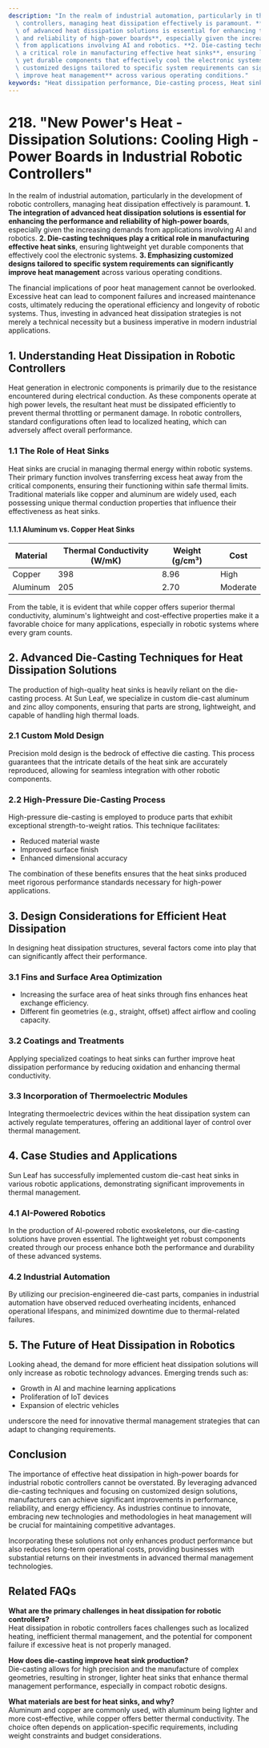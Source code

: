 ```yaml
---
description: "In the realm of industrial automation, particularly in the development of robotic\
  \ controllers, managing heat dissipation effectively is paramount. **1. The integration\
  \ of advanced heat dissipation solutions is essential for enhancing the performance\
  \ and reliability of high-power boards**, especially given the increasing demands\
  \ from applications involving AI and robotics. **2. Die-casting techniques play\
  \ a critical role in manufacturing effective heat sinks**, ensuring lightweight\
  \ yet durable components that effectively cool the electronic systems. **3. Emphasizing\
  \ customized designs tailored to specific system requirements can significantly\
  \ improve heat management** across various operating conditions."
keywords: "Heat dissipation performance, Die-casting process, Heat sink, Heat dissipation efficiency"
---
```

# 218. "New Power's Heat - Dissipation Solutions: Cooling High - Power Boards in Industrial Robotic Controllers"

In the realm of industrial automation, particularly in the development of robotic controllers, managing heat dissipation effectively is paramount. **1. The integration of advanced heat dissipation solutions is essential for enhancing the performance and reliability of high-power boards**, especially given the increasing demands from applications involving AI and robotics. **2. Die-casting techniques play a critical role in manufacturing effective heat sinks**, ensuring lightweight yet durable components that effectively cool the electronic systems. **3. Emphasizing customized designs tailored to specific system requirements can significantly improve heat management** across various operating conditions.

The financial implications of poor heat management cannot be overlooked. Excessive heat can lead to component failures and increased maintenance costs, ultimately reducing the operational efficiency and longevity of robotic systems. Thus, investing in advanced heat dissipation strategies is not merely a technical necessity but a business imperative in modern industrial applications.

## **1. Understanding Heat Dissipation in Robotic Controllers**

Heat generation in electronic components is primarily due to the resistance encountered during electrical conduction. As these components operate at high power levels, the resultant heat must be dissipated efficiently to prevent thermal throttling or permanent damage. In robotic controllers, standard configurations often lead to localized heating, which can adversely affect overall performance.

### **1.1 The Role of Heat Sinks**

Heat sinks are crucial in managing thermal energy within robotic systems. Their primary function involves transferring excess heat away from the critical components, ensuring their functioning within safe thermal limits. Traditional materials like copper and aluminum are widely used, each possessing unique thermal conduction properties that influence their effectiveness as heat sinks.

#### **1.1.1 Aluminum vs. Copper Heat Sinks**

| Material  | Thermal Conductivity (W/mK) | Weight (g/cm³) | Cost  |
|-----------|------------------------------|----------------|-------|
| Copper    | 398                          | 8.96           | High  |
| Aluminum  | 205                          | 2.70           | Moderate |

From the table, it is evident that while copper offers superior thermal conductivity, aluminum's lightweight and cost-effective properties make it a favorable choice for many applications, especially in robotic systems where every gram counts.

## **2. Advanced Die-Casting Techniques for Heat Dissipation Solutions**

The production of high-quality heat sinks is heavily reliant on the die-casting process. At Sun Leaf, we specialize in custom die-cast aluminum and zinc alloy components, ensuring that parts are strong, lightweight, and capable of handling high thermal loads. 

### **2.1 Custom Mold Design**

Precision mold design is the bedrock of effective die casting. This process guarantees that the intricate details of the heat sink are accurately reproduced, allowing for seamless integration with other robotic components. 

### **2.2 High-Pressure Die-Casting Process**

High-pressure die-casting is employed to produce parts that exhibit exceptional strength-to-weight ratios. This technique facilitates:

- Reduced material waste
- Improved surface finish
- Enhanced dimensional accuracy

The combination of these benefits ensures that the heat sinks produced meet rigorous performance standards necessary for high-power applications.

## **3. Design Considerations for Efficient Heat Dissipation**

In designing heat dissipation structures, several factors come into play that can significantly affect their performance.

### **3.1 Fins and Surface Area Optimization**

- Increasing the surface area of heat sinks through fins enhances heat exchange efficiency.
- Different fin geometries (e.g., straight, offset) affect airflow and cooling capacity.

### **3.2 Coatings and Treatments**

Applying specialized coatings to heat sinks can further improve heat dissipation performance by reducing oxidation and enhancing thermal conductivity.

### **3.3 Incorporation of Thermoelectric Modules**

Integrating thermoelectric devices within the heat dissipation system can actively regulate temperatures, offering an additional layer of control over thermal management.

## **4. Case Studies and Applications**

Sun Leaf has successfully implemented custom die-cast heat sinks in various robotic applications, demonstrating significant improvements in thermal management.

### **4.1 AI-Powered Robotics**

In the production of AI-powered robotic exoskeletons, our die-casting solutions have proven essential. The lightweight yet robust components created through our process enhance both the performance and durability of these advanced systems.

### **4.2 Industrial Automation**

By utilizing our precision-engineered die-cast parts, companies in industrial automation have observed reduced overheating incidents, enhanced operational lifespans, and minimized downtime due to thermal-related failures.

## **5. The Future of Heat Dissipation in Robotics**

Looking ahead, the demand for more efficient heat dissipation solutions will only increase as robotic technology advances. Emerging trends such as:

- Growth in AI and machine learning applications
- Proliferation of IoT devices
- Expansion of electric vehicles

underscore the need for innovative thermal management strategies that can adapt to changing requirements.

## **Conclusion**

The importance of effective heat dissipation in high-power boards for industrial robotic controllers cannot be overstated. By leveraging advanced die-casting techniques and focusing on customized design solutions, manufacturers can achieve significant improvements in performance, reliability, and energy efficiency. As industries continue to innovate, embracing new technologies and methodologies in heat management will be crucial for maintaining competitive advantages.

Incorporating these solutions not only enhances product performance but also reduces long-term operational costs, providing businesses with substantial returns on their investments in advanced thermal management technologies.

## Related FAQs

**What are the primary challenges in heat dissipation for robotic controllers?**  
Heat dissipation in robotic controllers faces challenges such as localized heating, inefficient thermal management, and the potential for component failure if excessive heat is not properly managed.

**How does die-casting improve heat sink production?**  
Die-casting allows for high precision and the manufacture of complex geometries, resulting in stronger, lighter heat sinks that enhance thermal management performance, especially in compact robotic designs.

**What materials are best for heat sinks, and why?**  
Aluminum and copper are commonly used, with aluminum being lighter and more cost-effective, while copper offers better thermal conductivity. The choice often depends on application-specific requirements, including weight constraints and budget considerations.
